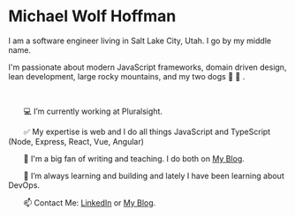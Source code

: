 # Michael Wolf Hoffman 

<p>
I am a software engineer living in Salt Lake City, Utah. I go by my middle name.

I'm passionate about modern JavaScript frameworks, domain driven design, lean development, large rocky mountains, and my two dogs :dog:  :dog: .
</p>

<br/>


&nbsp;&nbsp;&nbsp;&nbsp;&nbsp;&nbsp;  💻 I’m currently working at Pluralsight.
 
&nbsp;&nbsp;&nbsp;&nbsp;&nbsp;&nbsp;  :white_check_mark: My expertise is web and I do all things JavaScript and TypeScript (Node, Express, React, Vue, Angular)
 
&nbsp;&nbsp;&nbsp;&nbsp;&nbsp;&nbsp;  📝 I'm a big fan of writing and teaching. I do both on [My Blog](https://codewithwolf.com/).
 
&nbsp;&nbsp;&nbsp;&nbsp;&nbsp;&nbsp;  🔎 I’m always learning and building and lately I have been learning about DevOps.
    
&nbsp;&nbsp;&nbsp;&nbsp;&nbsp;&nbsp;   📫 Contact Me: [LinkedIn](https://www.linkedin.com/in/mwhoffman/) or [My Blog](https://codewithwolf.com/).
